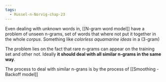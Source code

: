 ```yaml
---
tags:
  - Russel-n-Norvig-chap-23
---
```

Even dealing with unknown words in, [[N-gram word model]] have a problem of unseen n-grams, set of words that where not put it together in the whole *corpus*. Something like *colorless aquamarine ideas* in a (3-gram)

The problem lies on the fact that rare n-grams can appear on the training set and other not. Ideally **it should deal with all similar n-grams in the same way**.

The process to deal with similar n-grans is by the process of [[Smoothing - Backoff model]]
